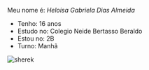 Meu nome é: *Heloisa Gabriela Dias Almeida*
- Tenho: 16 anos 
- Estudo no: Colegio Neide Bertasso Beraldo
- Estou no: 2B 
- Turno: Manhã

  
![sherek](https://media.tenor.com/bN5lYqbw5roAAAAC/shrek-kiss.gif)
